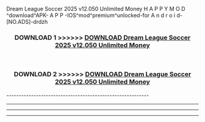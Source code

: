  Dream League Soccer 2025 v12.050 Unlimited Money  H A P P Y M O D ^download^APK- A P P -IOS^mod^premium^unlocked-for A n d r o i d-[NO.ADS]-drdzh



<div align="center">

<h3>DOWNLOAD 1 >>>>>> <a href="https://en-mod.web.app/?en= Dream League Soccer 2025 v12.050 Unlimited Money ">DOWNLOAD Dream League Soccer 2025 v12.050 Unlimited Money  </a></h3><br>

<h3>DOWNLOAD 2 >>>>>> <a href="https://en-mod.web.app/?en= Dream League Soccer 2025 v12.050 Unlimited Money ">DOWNLOAD Dream League Soccer 2025 v12.050 Unlimited Money  </a></h3>

</div>
----------------------------------------------------------

----------------------------------------------------------

----------------------------------------------------------

----------------------------------------------------------



